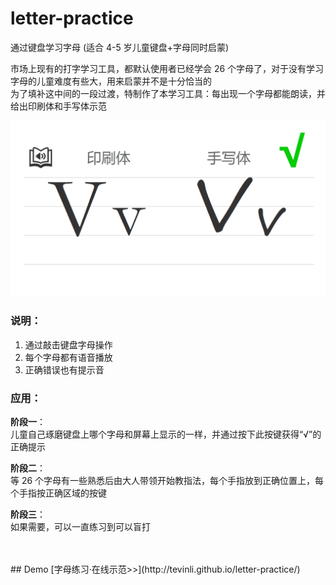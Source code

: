 # letter-practice

通过键盘学习字母 (适合 4-5 岁儿童键盘+字母同时启蒙)  

市场上现有的打字学习工具，都默认使用者已经学会 26 个字母了，对于没有学习字母的儿童难度有些大，用来启蒙并不是十分恰当的  
为了填补这中间的一段过渡，特制作了本学习工具：每出现一个字母都能朗读，并给出印刷体和手写体示范

![](screen.png)

### 说明：

1. 通过敲击键盘字母操作
2. 每个字母都有语音播放
3. 正确错误也有提示音

### 应用：

**阶段一**：  
儿童自己琢磨键盘上哪个字母和屏幕上显示的一样，并通过按下此按键获得“√”的正确提示 

**阶段二**：  
等 26 个字母有一些熟悉后由大人带领开始教指法，每个手指放到正确位置上，每个手指按正确区域的按键

**阶段三**：  
如果需要，可以一直练习到可以盲打

<br>
<br>
## Demo
[字母练习·在线示范>>](http://tevinli.github.io/letter-practice/)